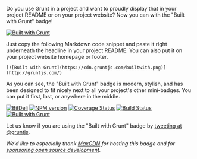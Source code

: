 Do you use Grunt in a project and want to proudly display that in your project README or on your project website? Now you can with the "Built with Grunt" badge!

[![Built with Grunt](https://cdn.gruntjs.com/builtwith.png)](http://gruntjs.com/)

Just copy the following Markdown code snippet and paste it right underneath the headline in your project README. You can also put it on your project website homepage or footer.

```
[![Built with Grunt](https://cdn.gruntjs.com/builtwith.png)](http://gruntjs.com/)
```

As you can see, the "Built with Grunt" badge is modern, stylish, and has been designed to fit nicely next to all your project's other mini-badges. You can put it first, last, or anywhere in the middle.

[![BitDeli](https://d2weczhvl823v0.cloudfront.net/bitdeli/bitdeli-tracking-js/trend.png)](https://bitdeli.com/)
[![NPM version](https://badge.fury.io/js/grunt.png)](http://badge.fury.io/)
[![Coverage Status](https://s3.amazonaws.com/assets.coveralls.io/badges/coveralls_100.png)](https://coveralls.io/)
[![Build Status](https://secure.travis-ci.org/gruntjs/grunt.png?branch=master)](http://travis-ci.org/)
[![Built with Grunt](https://cdn.gruntjs.com/builtwith.png)](http://gruntjs.com/)

Let us know if you are using the "Built with Grunt" badge by [tweeting at @gruntjs](http://twitter.com/gruntjs).

_We'd like to especially thank [MaxCDN](http://www.maxcdn.com/) for hosting this badge and for [sponsoring open source development](http://www.maxcdn.com/company/open-source/)._

